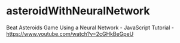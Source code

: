# asteroidWithNeuralNetwork
Beat Asteroids Game Using a Neural Network - JavaScript Tutorial - https://www.youtube.com/watch?v=2cGHkBeGpeU
